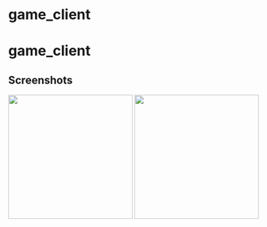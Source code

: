 # game_client

# game_client

## Screenshots

<img src="https://user-images.githubusercontent.com/24327781/135744657-ccdbf685-3e2f-4ead-b009-e9586a716620.gif" width="250" /> <img src="https://user-images.githubusercontent.com/24327781/135744837-3d5df1d4-329c-4679-9a4c-292e99c314cb.gif" width="250" />

